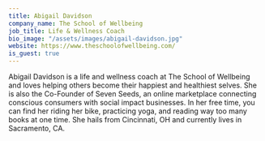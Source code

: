 ```yaml
---
title: Abigail Davidson
company_name: The School of Wellbeing
job_title: Life & Wellness Coach
bio_image: "/assets/images/abigail-davidson.jpg"
website: https://www.theschoolofwellbeing.com/
is_guest: true
---
```


Abigail Davidson is a life and wellness coach at The School of Wellbeing and loves helping others become their happiest and healthiest selves. She is also the Co-Founder of Seven Seeds, an online marketplace connecting conscious consumers with social impact businesses. In her free time, you can find her riding her bike, practicing yoga, and reading way too many books at one time. She hails from Cincinnati, OH and currently lives in Sacramento, CA.
